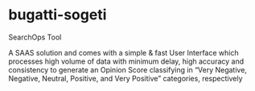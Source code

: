 # bugatti-sogeti
SearchOps Tool

A SAAS solution and comes with a simple & fast User Interface which processes high volume of data with minimum delay, high accuracy and consistency to generate an Opinion Score classifying in “Very Negative, Negative, Neutral, Positive, and Very Positive” categories, respectively
